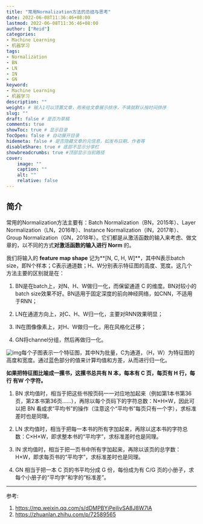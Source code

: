 ```yaml
---
title: "常用Normalization方法的总结与思考"
date: 2022-06-08T11:36:46+08:00
lastmod: 2022-06-08T11:36:46+08:00
author: ["Reid"]
categories: 
- Machine Learning
- 机器学习
tags: 
- Normalization
- BN
- LN
- IN
- GN
keyword:
- Machine Learning
- 机器学习
description: ""
weight: # 输入1可以顶置文章，用来给文章展示排序，不填就默认按时间排序
slug: ""
draft: false # 是否为草稿
comments: true
showToc: true # 显示目录
TocOpen: false # 自动展开目录
hidemeta: false # 是否隐藏文章的元信息，如发布日期、作者等
disableShare: true # 底部不显示分享栏
showbreadcrumbs: true #顶部显示当前路径
cover:
    image: ""
    caption: ""
    alt: ""
    relative: false
---
```


## 简介

常用的Normalization方法主要有：Batch Normalization（BN，2015年）、Layer Normalization（LN，2016年）、Instance Normalization（IN，2017年）、Group Normalization（GN，2018年）。它们都是从激活函数的输入来考虑、做文章的，以不同的方式**对激活函数的输入进行 Norm** 的。

我们将输入的 **feature map shape** 记为**[N, C, H, W]**，其中N表示batch size，即N个样本；C表示通道数；H、W分别表示特征图的高度、宽度。这几个方法主要的区别就是在：

1. BN是在batch上，对N、H、W做归一化，而保留通道 C 的维度。BN对较小的batch size效果不好。BN适用于固定深度的前向神经网络，如CNN，不适用于RNN；

2. LN在通道方向上，对C、H、W归一化，主要对RNN效果明显；

3. IN在图像像素上，对H、W做归一化，用在风格化迁移；

4. GN将channel分组，然后再做归一化。

![img](https://mmbiz.qpic.cn/sz_mmbiz_jpg/gYUsOT36vfoMdJzNnwHQ7Elg9fUeYPYz8lmO7YQC1FQ8yFKw5ibW1u7GVpTxm6Kv989mCcRGrQn4jArecib8qOqQ/640?wx_fmt=jpeg&tp=webp&wxfrom=5&wx_lazy=1&wx_co=1)每个子图表示一个特征图，其中N为批量，C为通道，（H，W）为特征图的高度和宽度。通过蓝色部分的值来计算均值和方差，从而进行归一化。

**如果把特征图比喻成一摞书，这摞书总共有 N 本，每本有 C 页，每页有 H 行，每行 有W 个字符。**

1. BN 求均值时，相当于把这些书按页码一一对应地加起来（例如第1本书第36页，第2本书第36页......），再除以每个页码下的字符总数：N×H×W，因此可以把 BN 看成求“平均书”的操作（注意这个“平均书”每页只有一个字），求标准差时也是同理。

2. LN 求均值时，相当于把每一本书的所有字加起来，再除以这本书的字符总数：C×H×W，即求整本书的“平均字”，求标准差时也是同理。

3. IN 求均值时，相当于把一页书中所有字加起来，再除以该页的总字数：H×W，即求每页书的“平均字”，求标准差时也是同理。

4. GN 相当于把一本 C 页的书平均分成 G 份，每份成为有 C/G 页的小册子，求每个小册子的“平均字”和字的“标准差”。

---
参考:
1. https://mp.weixin.qq.com/s/dDMPBYjPeilivSA8J8W7lA 
2. https://zhuanlan.zhihu.com/p/72589565